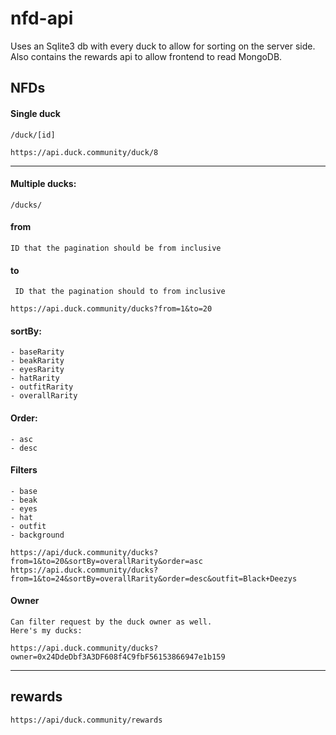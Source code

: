 # nfd-api

Uses an Sqlite3 db with every duck to allow for sorting on the server side.
Also contains the rewards api to allow frontend to read MongoDB.

## NFDs
#### Single duck

    /duck/[id]

```https://api.duck.community/duck/8```

-----

#### Multiple ducks:
    /ducks/

#### from
    ID that the pagination should be from inclusive


#### to
     ID that the pagination should to from inclusive

```https://api.duck.community/ducks?from=1&to=20```

#### sortBy:
    - baseRarity
    - beakRarity
    - eyesRarity
    - hatRarity
    - outfitRarity
    - overallRarity

#### Order:
    - asc
    - desc

#### Filters
    - base
    - beak
    - eyes
    - hat
    - outfit
    - background


```https://api/duck.community/ducks?from=1&to=20&sortBy=overallRarity&order=asc```    
```https://api.duck.community/ducks?from=1&to=24&sortBy=overallRarity&order=desc&outfit=Black+Deezys```

#### Owner
    Can filter request by the duck owner as well.
    Here's my ducks:

```https://api.duck.community/ducks?owner=0x24DdeDbf3A3DF608f4C9fbF56153866947e1b159```

-----

## rewards
```https://api/duck.community/rewards```
